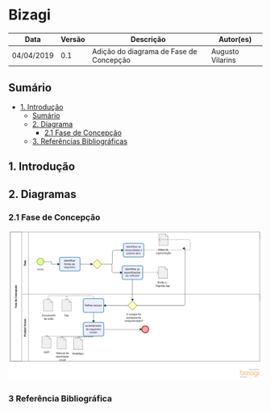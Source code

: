 # Bizagi
| **Data** | **Versão** | **Descrição** | **Autor(es)** |
|---|---|---|---|
|04/04/2019 | 0.1 | Adição do diagrama de Fase de Concepção | Augusto Vilarins |

## Sumário
- [1. Introdução](#introducao)
  - [Sumário](#sum%C3%A1rio)
  - [2. Diagrama](#1-diagrama)
    - [2.1 Fase de Concepção](#21-fase-de-concepcao)
  - [3. Referências Bibliográficas](#2-referencia-bibliografica)


## 1. Introdução



## 2. Diagramas

### 2.1 Fase de Concepção
![concepcao](../assets/img/Bizagi/fase-de-concepcao.png)

### 3 Referência Bibliográfica
